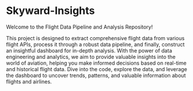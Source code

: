 # Skyward-Insights
Welcome to the Flight Data Pipeline and Analysis Repository!

This project is designed to extract comprehensive flight data from various flight APIs, process it through a robust data pipeline, and finally, construct an insightful dashboard for in-depth analysis.
With the power of data engineering and analytics, we aim to provide valuable insights into the world of aviation, helping you make informed decisions based on real-time and historical flight data.
Dive into the code, explore the data, and leverage the dashboard to uncover trends, patterns, and valuable information about flights and airlines.
